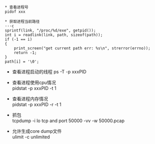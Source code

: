 ```shell
* 查看进程号  
pidof xxx

* 获取进程当前路径  
···c
sprintf(link, "/proc/%d/exe", getpid()); 
int i = readlink(link, path, sizeof(path));
if (-1 == i)
{
	print_screen("get current path err: %s\n", strerror(errno));
	return -1;
}
path[i] = '\0';
```

* 查看进程启动的线程
ps -T -p xxxPID

* 查看进程使用cpu情况  
pidstat -p xxxPID -t 1

* 查看进程内存情况  
pidstat -p xxxPID -r -t 1

* 抓包  
tcpdump -i lo tcp and port 50000 -vv -w 50000.pcap

* 允许生成core dump文件  
ulimit -c unlimited
```
